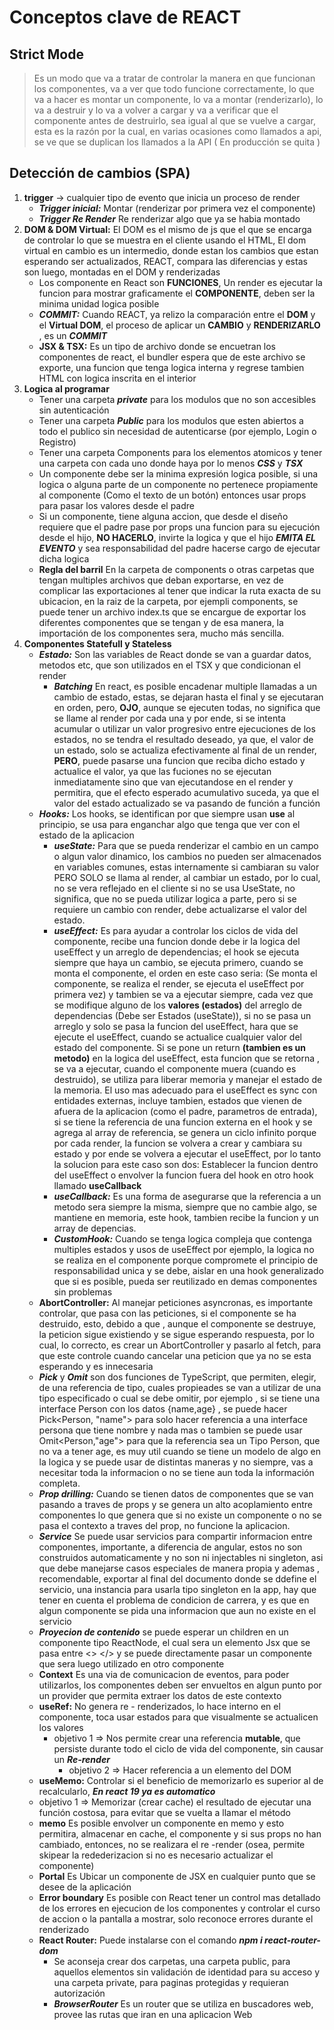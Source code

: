 # Conceptos clave de REACT
## Strict Mode
> Es un modo que va a tratar de controlar la manera en que funcionan los componentes, va a ver que todo funcione correctamente, lo que va a hacer es montar un componente, lo va a montar (renderizarlo), lo va a destruir y lo va a volver a cargar y va a verificar que el componente antes de destruirlo, sea igual al que se vuelve a cargar, esta es la razón por la cual, en varias ocasiones como llamados a api, se ve que se duplican los llamados a la API ( En producción se quita )
## Detección de cambios (SPA)
1. **trigger** -> cualquier tipo de evento que inicia un proceso de render
    * ***Trigger inicial:*** Montar (renderizar por primera vez el componente)
    * ***Trigger Re Render*** Re renderizar algo que ya se habia montado
2. **DOM & DOM Virtual:** El DOM es el mismo de js que el que se encarga de controlar lo que se muestra en el cliente usando el HTML, El dom virtual en cambio es un intermedio, donde estan los cambios que estan esperando ser actualizados, REACT, compara las diferencias y estas son luego, montadas en el DOM y renderizadas
    * Los componente en React son **FUNCIONES**, Un render es ejecutar la funcion para  mostrar graficamente el **COMPONENTE**, deben ser la minima unidad logica posible
    * ***COMMIT:***  Cuando REACT, ya relizo la comparación entre el **DOM** y el **Virtual DOM**, el proceso de aplicar un **CAMBIO** y **RENDERIZARLO** , es un ***COMMIT*** 
    * **JSX & TSX:** Es un tipo de archivo donde se encuetran los componentes de react, el bundler espera que de este archivo se exporte, una funcion que tenga logica interna y regrese tambien HTML con logica inscrita en el interior
3. **Logica al programar**
    * Tener una carpeta ***private*** para los modulos que no son accesibles sin autenticación 
    * Tener una carpeta ***Public*** para los modulos que esten abiertos a todo el publico sin necesidad de autenticarse (por ejemplo, Login o Registro)
    * Tener una carpeta Components para los elementos atomicos y tener una carpeta con cada uno donde haya por lo menos ***CSS*** y ***TSX***
    * Un componente debe ser la minima expresión logica posible, si una logica o alguna parte de un componente no pertenece propiamente al componente (Como el texto de un botón) entonces usar props para pasar los valores desde el padre
    * Si un componente, tiene alguna accion, que desde el diseño requiere que el padre pase por props una funcion para su ejecución desde el hijo, **NO HACERLO**, invirte la logica y que el hijo ***EMITA EL EVENTO*** y sea responsabilidad del padre hacerse cargo de ejecutar dicha logica
    * **Regla del barril** En la carpeta de components o otras carpetas que tengan multiples archivos que deban exportarse, en vez de complicar las exportaciones al tener que indicar la ruta exacta de su ubicacion, en la raiz de la carpeta, por ejempli components, se puede tener un archivo index.ts que se encargue de exportar los diferentes componentes que se tengan y de esa manera, la importación de los componentes sera, mucho más sencilla.
4. **Componentes Statefull y Stateless**
    * ***Estado:*** Son las variables de React donde se van a guardar datos, metodos etc, que son utilizados en el TSX y que condicionan el render
        * ***Batching*** En react, es posible encadenar multiple llamadas a un cambio de estado, estas, se dejaran hasta el final y se ejecutaran en orden, pero, **OJO**, aunque se ejecuten todas, no significa que se llame al render por cada una y por ende, si se intenta acumular o utilizar un valor progresivo entre ejecuciones de los estados, no se tendra el resultado deseado, ya que, el valor de un estado, solo se actualiza efectivamente al final de un render, **PERO**, puede pasarse una funcion que reciba dicho estado y actualice el valor, ya que las fuciones no se ejecutan inmediatamente sino que van ejecutandose en el render y permitira, que el efecto esperado acumulativo suceda, ya que el valor del estado actualizado se va pasando de función a función
    * ***Hooks:*** Los hooks, se identifican por que siempre usan **use** al principio, se usa para enganchar algo que tenga que ver con el estado de la aplicacion
        * ***useState:*** Para que se pueda renderizar el cambio en un campo o algun valor dinamico, los cambios no pueden ser almacenados en variables comunes, estas internamente si cambiaran su valor PERO SOLO se llama al render, al cambiar un estado, por lo cual, no se vera reflejado en el cliente si no se usa UseState, no significa, que no se pueda utilizar logica a parte, pero si se requiere un cambio con render, debe actualizarse el valor del estado.
        * ***useEffect:*** Es para ayudar a controlar los ciclos de vida del componente, recibe una funcion donde debe ir la logica del useEffect y un arreglo de dependencias; el hook se ejecuta siempre que haya un cambio, se ejecuta primero, cuando se monta el componente, el orden en este caso seria: (Se monta el componente, se realiza el render, se ejecuta el useEffect por primera vez) y tambien se va a ejecutar siempre, cada vez que se modifique alguno de los **valores (estados)** del arreglo de dependencias (Debe ser Estados (useState)), si no se pasa un arreglo y solo se pasa la funcion del useEffect, hara que se ejecute el useEffect, cuando se actualice cualquier valor del estado del componente. Si se pone un return **(tambien es un metodo)** en la logica del useEffect, esta funcion que se retorna , se va a ejecutar, cuando el componente muera (cuando es destruido), se utiliza para liberar memoria y manejar el estado de la memoria. El uso mas adecuado para el useEffect es sync con entidades externas, incluye tambien, estados que vienen de afuera de la aplicacion (como el padre, parametros de entrada), si se tiene la referencia de una funcion externa en el hook y se agrega al array de referencia, se genera un ciclo infinito porque por cada render, la funcion se volvera a crear y cambiara su estado y por ende se volvera a ejecutar el useEffect, por lo tanto la solucion para este caso son dos: Establecer la funcion dentro del useEffect o  envolver la funcion fuera del hook en otro hook llamado **useCallback**
        * ***useCallback:*** Es una forma de asegurarse que la referencia a un metodo sera siempre la misma, siempre que no cambie algo, se mantiene en memoria, este hook, tambien recibe la funcion y un array de depencias.
        * ***CustomHook:*** Cuando se tenga logica compleja que contenga multiples estados y usos de useEffect por ejemplo, la logica no se realiza en el componente porque compromete el principio de responsabilidad unica y se debe, aislar en una hook generalizado que si es posible, pueda ser reutilizado en demas componentes sin problemas
    * **AbortController:** Al manejar peticiones asyncronas, es importante controlar, que pasa con las peticiones, si el componente se ha destruido, esto, debido a que , aunque el componente se destruye, la peticion sigue existiendo y se sigue esperando respuesta, por lo cual, lo correcto, es crear un AbortController y pasarlo al fetch, para que este controle cuando cancelar una peticion que ya no se esta esperando y es innecesaria
    * ***Pick*** y ***Omit*** son dos funciones de TypeScript, que permiten, elegir, de una referencia de tipo, cuales propieades se van a utilizar de una tipo especificado o cual se debe omitir, por ejemplo , si se tiene una interface Person con los datos {name,age} , se puede hacer Pick<Person, "name"> para solo hacer referencia a una interface persona que tiene nombre y nada mas o tambien se puede usar Omit<Person,"age"> para que la referencia sea un Tipo Person, que no va a tener age, es muy util cuando se tiene un modelo de algo en la logica y se puede usar de distintas maneras y no siempre, vas a necesitar toda la informacion o no se tiene aun toda la información completa.
    * ***Prop drilling:*** Cuando se tienen datos de componentes que se van pasando a traves de props y se genera un alto acoplamiento entre componentes lo que genera que si no existe un componente o no se pasa el contexto a traves del prop, no funcione la aplicacion.
    * ***Service*** Se puede usar servicios para compartir informacion entre componentes, importante, a diferencia de angular, estos no son construidos automaticamente y no son ni injectables ni singleton, asi que debe manejarse casos especiales de manera propia y ademas , recomendable, exportar al final del documento donde se ddefine el servicio, una instancia para usarla tipo singleton en la app, hay que tener en cuenta el problema de condicion de carrera, y es que en algun componente se pida una informacion que aun no existe en el servicio
    * ***Proyecion de contenido*** se puede esperar un children en un componente tipo ReactNode, el cual sera un elemento Jsx que se pasa entre <> </> y se puede directamente pasar un componente que sera luego utilizado en otro componente
    * **Context** Es una via de comunicacion de eventos, para poder utilizarlos, los componentes deben ser envueltos en algun punto por un provider que permita extraer los datos de este contexto
    * **useRef:** No genera re - renderizados, lo hace interno en el componente, toca usar estados para que visualmente se actualicen los valores
        * objetivo 1 => Nos permite crear una referencia **mutable**, que persiste durante todo el ciclo de vida del componente, sin causar un ***Re-render***
          * objetivo 2 => Hacer referencia a un elemento del DOM
    * **useMemo:** Controlar si el beneficio de memorizarlo es superior al de recalcularlo, ***En react 19 ya es automatico***
     *  objetivo 1 => Memorizar (crear cache) el resultado de ejecutar una función costosa, para evitar que se vuelta a llamar el método
    * **memo** Es posible envolver un componente en memo y esto permitira, almacenar en cache, el componente y si sus props no han cambiado, entonces, no se realizara el re -render (osea, permite skipear la redederizacion si no es necesario actualizar el componente)
    * **Portal** Es Ubicar un componente de JSX en cualquier punto que se desee de la aplicación
    * **Error boundary** Es posible con React tener un control mas detallado de los errores en ejecucion de los componentes y controlar el curso de accion o la pantalla a mostrar, solo reconoce errores durante el renderizado
    * **React Router:** Puede instalarse con el comando ***npm i react-router-dom***
        * Se aconseja crear dos carpetas, una carpeta public, para aquellos elementos sin validación de identidad para su acceso y una carpeta private, para paginas protegidas y requieran autorización 
        * ***BrowserRouter***  Es un router que se utiliza en buscadores web, provee las rutas que iran en una aplicacion Web
